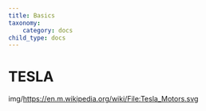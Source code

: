 ```yaml
---
title: Basics
taxonomy:
    category: docs
child_type: docs
---
```


# TESLA

img/https://en.m.wikipedia.org/wiki/File:Tesla_Motors.svg
